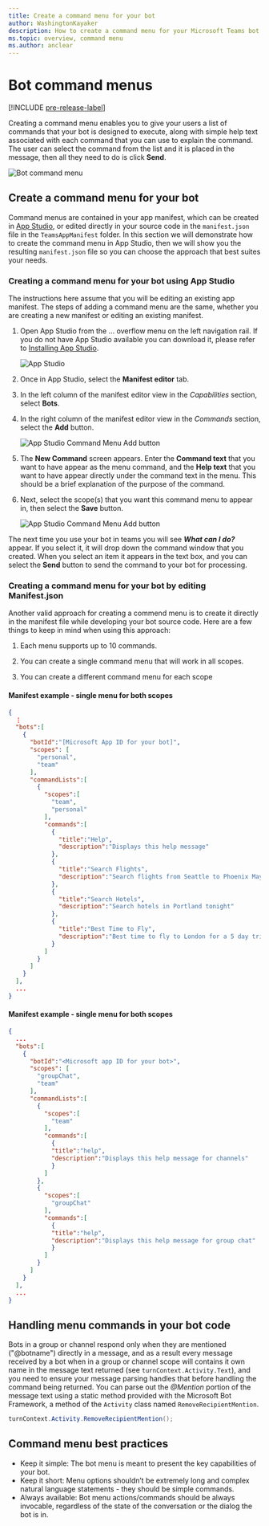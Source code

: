 ```yaml
---
title: Create a command menu for your bot
author: WashingtonKayaker
description: How to create a command menu for your Microsoft Teams bot
ms.topic: overview, command menu
ms.author: anclear
---
```

# Bot command menus

[!INCLUDE [pre-release-label](../../../includes/v4-to-v3-pointer-bots.md)]

Creating a command menu enables you to give your users a list of commands that your bot is designed to execute, along with simple help text associated with each command that you can use to explain the command. The user can select the command from the list and it is placed in the message, then all they need to do is click __Send__.

![Bot command menu](Media/bot-menu-sample.png)


## Create a command menu for your bot

Command menus are contained in your app manifest, which can be created in <!--NEED LINK--> [App Studio](https://docs.microsoft.com/en-us/microsoftteams/platform/get-started/get-started-app-studio#manifest-editor), or edited directly in your source code in the `manifest.json` file in the `TeamsAppManifest` folder. In this section we will demonstrate how to create the command menu in App Studio, then we will show you the resulting `manifest.json` file so you can choose the approach that best suites your needs.

### Creating a command menu for your bot using App Studio

The instructions here assume that you will be editing an existing app manifest. The steps of adding a command menu are the same, whether you are creating a new manifest or editing an existing manifest.

1. Open App Studio from the ... overflow menu on the left navigation rail. If you do not have App Studio available you can download it, please refer to [Installing App Studio](https://aka.ms/teams-app-studio#installing-app-studio). 

    ![App Studio](Media/AppStudio.png)

2. Once in App Studio, select the __Manifest editor__ tab.

3. In the left column of the manifest editor view in the _Capabilities_ section, select __Bots__.

4. In the right column of the manifest editor view in the _Commands_ section, select the __Add__ button.

    ![App Studio Command Menu Add button](Media/AppStudio-CommandMenu-Add.png)

5. The __New Command__ screen appears. Enter the __Command text__ that you want to have appear as the menu command, and the __Help text__ that you want to have appear directly under the command text in the menu. This should be a brief explanation of the purpose of the command.

6. Next, select the scope(s) that you want this command menu to appear in, then select the __Save__ button.

    ![App Studio Command Menu Add button](Media/AppStudio-NewCommandMenu.png)

The next time you use your bot in teams you will see ___What can I do?___ appear. If you select it, it will drop down the command window that you created. When you select an item it appears in the text box, and you can select the __Send__ button to send the command to your bot for processing.

### Creating a command menu for your bot by editing __Manifest.json__ 

Another valid approach for creating a commend menu is to create it directly in the manifest file while developing your bot source code. Here are a few things to keep in mind when using this approach:

1. Each menu supports up to 10 commands.

2. You can create a single command menu that will work in all scopes.

3. You can create a different command menu for each scope

#### Manifest example - single menu for both scopes

```json
{
  ⋮
  "bots":[
    {
      "botId":"[Microsoft App ID for your bot]",
      "scopes": [
        "personal",
        "team"
      ],
      "commandLists":[
        {
          "scopes":[
            "team",
            "personal"
          ],
          "commands":[
            {
              "title":"Help",
              "description":"Displays this help message"
            },
            {
              "title":"Search Flights",
              "description":"Search flights from Seattle to Phoenix May 2-5 departing after 3pm"
            },
            {
              "title":"Search Hotels",
              "description":"Search hotels in Portland tonight"
            },
            {
              "title":"Best Time to Fly",
              "description":"Best time to fly to London for a 5 day trip this summer"
            }
          ]
        }
      ]
    }
  ],
  ...
}
```

#### Manifest example - single menu for both scopes

```json
{
  ...
  "bots":[
    {
      "botId":"<Microsoft app ID for your bot>",
      "scopes": [
        "groupChat",
        "team"
      ],
      "commandLists":[
        {
          "scopes":[
            "team"
          ],
          "commands":[
            {
            "title":"help",
            "description":"Displays this help message for channels"
            }
          ]
        },
        {
          "scopes":[
            "groupChat"
          ],
          "commands":[
            {
            "title":"help",
            "description":"Displays this help message for group chat"
            }
          ]
        }
      ]
    }
  ],
  ...
}
```


## Handling menu commands in your bot code

Bots in a group or channel respond only when they are mentioned ("@botname") directly in a message, and as a result every message received by a bot when in a group or channel scope will contains it own name in the message text returned (see `turnContext.Activity.Text`), and you need to ensure your message parsing handles that before handling the command being returned. You can parse out the _@Mention_ portion of the message text using a static method provided with the Microsoft Bot Framework, a method of the `Activity` class named `RemoveRecipientMention`.

```csharp
turnContext.Activity.RemoveRecipientMention();
```

## Command menu best practices

* Keep it simple: The bot menu is meant to present the key capabilities of your bot.
* Keep it short: Menu options shouldn’t be extremely long and complex natural language statements - they should be simple commands.
* Always available: Bot menu actions/commands should be always invocable, regardless of the state of the conversation or the dialog the bot is in.




<!--
## Writing notes

 * **Purpose** Explain how to add a bot command menu to your teams bot using your app manifest. Needs to include a note that this doesn't work on the mobile Team's clients.
 * **Existing teams doc reference** 
   * [](https://docs.microsoft.com/en-us/microsoftteams/platform/concepts/bots/bots-menus)
 * **Existing Bot framework doc reference** 
   * none
 * **Code Snippets**
   * none
-->
